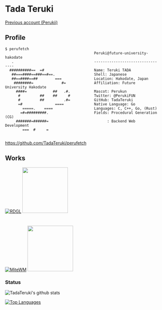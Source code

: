 # Tada Teruki

[Previous account (Perukii)](https://github.com/Perukii)

## Profile

```
$ perufetch
                                         Peruki@future-university-hakodate
   .                                     ---------------------------------
  ##########==  =#                       Name: Teruki TADA
   ##===####==###==#==.                  Shell: Japanese
   ##==####==##        ===               Location: Hakodate, Japan
    ########=             #=             Affiliation: Future University Hakodate
     ####=            ##   .#.           Mascot: Perukun
      #         ##    ##     #           Twitter: @PerukiFUN
      #         ##         .#=           GitHub: TadaTeruki
      =#               ====              Native Language: Go
        =====.    ====                   Languages: C, C++, Go, (Rust)
       =#=#########.                     Fields: Procedural Generation (CG)
     #######=######=                           : Backend Web Development
        ===  #     =                     
        
```
https://github.com/TadaTeruki/perufetch

## Works

[![RDGL](https://github-readme-stats.vercel.app/api/pin/?username=TadaTeruki&repo=RDGL)](https://github.com/TadaTeruki/RDGL)   <img src="https://user-images.githubusercontent.com/69315285/144713920-93961e74-4431-4d7f-b34a-7acb4ae3bb1b.png" width="150px">

<h1></h1>

[![MiteWM](https://github-readme-stats.vercel.app/api/pin/?username=Perukii&repo=MiteWM)](https://github.com/Perukii/MiteWM)
<img src="https://user-images.githubusercontent.com/57752033/89993297-73557280-dcc1-11ea-9b95-777de9911a19.png" width="150px">

### Status

![TadaTeruki's github stats](https://github-readme-stats.vercel.app/api?username=TadaTeruki&show_icons=true&theme=radical)

[![Top Languages](https://github-readme-stats.vercel.app/api/top-langs/?username=TadaTeruki&hide=html,shell,makefile)](https://github.com/anuraghazra/github-readme-stats)
